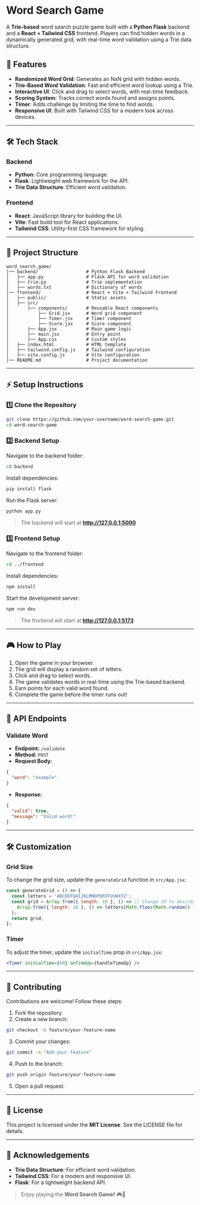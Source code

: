 # Word Search Game

A **Trie-based** word search puzzle game built with a **Python Flask** backend and a **React + Tailwind CSS** frontend. Players can find hidden words in a dynamically generated grid, with real-time word validation using a Trie data structure.

## 🚀 Features
- **Randomized Word Grid**: Generates an NxN grid with hidden words.
- **Trie-Based Word Validation**: Fast and efficient word lookup using a Trie.
- **Interactive UI**: Click and drag to select words, with real-time feedback.
- **Scoring System**: Tracks correct words found and assigns points.
- **Timer**: Adds challenge by limiting the time to find words.
- **Responsive UI**: Built with Tailwind CSS for a modern look across devices.

---
## 🛠 Tech Stack

### Backend
- **Python**: Core programming language.
- **Flask**: Lightweight web framework for the API.
- **Trie Data Structure**: Efficient word validation.

### Frontend
- **React**: JavaScript library for building the UI.
- **Vite**: Fast build tool for React applications.
- **Tailwind CSS**: Utility-first CSS framework for styling.

---
## 📂 Project Structure
```
word_search_game/
│── backend/                  # Python Flask Backend
│   ├── app.py                # Flask API for word validation
│   ├── trie.py               # Trie implementation
│   ├── words.txt             # Dictionary of words
│── frontend/                 # React + Vite + Tailwind Frontend
│   ├── public/               # Static assets
│   ├── src/
│       ├── components/       # Reusable React components
│           ├── Grid.jsx      # Word grid component
│           ├── Timer.jsx     # Timer component
│           ├── Score.jsx     # Score component
│       ├── App.jsx           # Main game logic
│       ├── main.jsx          # Entry point
│       ├── App.css           # Custom styles
│   ├── index.html            # HTML template
│   ├── tailwind.config.js    # Tailwind configuration
│   ├── vite.config.js        # Vite configuration
│── README.md                 # Project documentation
```

---
## ⚡ Setup Instructions

### 1️⃣ Clone the Repository
```sh
git clone https://github.com/your-username/word-search-game.git
cd word-search-game
```

### 2️⃣ Backend Setup
Navigate to the backend folder:
```sh
cd backend
```
Install dependencies:
```sh
pip install flask
```
Run the Flask server:
```sh
python app.py
```
> The backend will start at **http://127.0.0.1:5000**

### 3️⃣ Frontend Setup
Navigate to the frontend folder:
```sh
cd ../frontend
```
Install dependencies:
```sh
npm install
```
Start the development server:
```sh
npm run dev
```
> The frontend will start at **http://127.0.0.1:5173**

---
## 🎮 How to Play
1. Open the game in your browser.
2. The grid will display a random set of letters.
3. Click and drag to select words.
4. The game validates words in real-time using the Trie-based backend.
5. Earn points for each valid word found.
6. Complete the game before the timer runs out!

---
## 📡 API Endpoints

### **Validate Word**
- **Endpoint:** `/validate`
- **Method:** `POST`
- **Request Body:**
```json
{
  "word": "example"
}
```
- **Response:**
```json
{
  "valid": true,
  "message": "Valid word!"
}
```

---
## 🛠 Customization

### **Grid Size**
To change the grid size, update the `generateGrid` function in `src/App.jsx`:
```js
const generateGrid = () => {
  const letters = 'ABCDEFGHIJKLMNOPQRSTUVWXYZ';
  const grid = Array.from({ length: 10 }, () => // Change 10 to desired size
    Array.from({ length: 10 }, () => letters[Math.floor(Math.random() * letters.length)])
  );
  return grid;
};
```

### **Timer**
To adjust the timer, update the `initialTime` prop in `src/App.jsx`:
```jsx
<Timer initialTime={60} onTimeUp={handleTimeUp} />
```

---
## 👥 Contributing
Contributions are welcome! Follow these steps:

1. Fork the repository.
2. Create a new branch:
```sh
git checkout -b feature/your-feature-name
```
3. Commit your changes:
```sh
git commit -m "Add your feature"
```
4. Push to the branch:
```sh
git push origin feature/your-feature-name
```
5. Open a pull request.

---
## 📜 License
This project is licensed under the **MIT License**. See the LICENSE file for details.

---
## 🙌 Acknowledgements
- **Trie Data Structure**: For efficient word validation.
- **Tailwind CSS**: For a modern and responsive UI.
- **Flask**: For a lightweight backend API.

> Enjoy playing the **Word Search Game!** 🎮🚀

